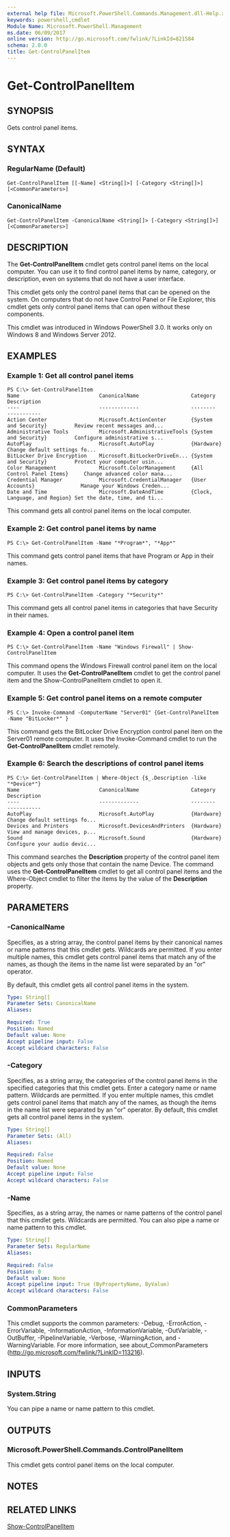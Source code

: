 ```yaml
---
external help file: Microsoft.PowerShell.Commands.Management.dll-Help.xml
keywords: powershell,cmdlet
Module Name: Microsoft.PowerShell.Management
ms.date: 06/09/2017
online version: http://go.microsoft.com/fwlink/?LinkId=821584
schema: 2.0.0
title: Get-ControlPanelItem
---
```


# Get-ControlPanelItem

## SYNOPSIS
Gets control panel items.

## SYNTAX

### RegularName (Default)
```
Get-ControlPanelItem [[-Name] <String[]>] [-Category <String[]>] [<CommonParameters>]
```

### CanonicalName
```
Get-ControlPanelItem -CanonicalName <String[]> [-Category <String[]>] [<CommonParameters>]
```

## DESCRIPTION
The **Get-ControlPanelItem** cmdlet gets control panel items on the local computer.
You can use it to find control panel items by name, category, or description, even on systems that do not have a user interface.

This cmdlet gets only the control panel items that can be opened on the system.
On computers that do not have Control Panel or File Explorer, this cmdlet gets only control panel items that can open without these components.

This cmdlet was introduced in Windows PowerShell 3.0.
It works only on Windows 8 and Windows Server 2012.

## EXAMPLES

### Example 1: Get all control panel items
```
PS C:\> Get-ControlPanelItem
Name                          CanonicalName                 Category                      Description
----                          -------------                 --------                      -----------
Action Center                 Microsoft.ActionCenter        {System and Security}         Review recent messages and...
Administrative Tools          Microsoft.AdministrativeTools {System and Security}         Configure administrative s...
AutoPlay                      Microsoft.AutoPlay            {Hardware}                    Change default settings fo...
BitLocker Drive Encryption    Microsoft.BitLockerDriveEn... {System and Security}         Protect your computer usin...
Color Management              Microsoft.ColorManagement     {All Control Panel Items}     Change advanced color mana...
Credential Manager            Microsoft.CredentialManager   {User Accounts}               Manage your Windows Creden...
Date and Time                 Microsoft.DateAndTime         {Clock, Language, and Region} Set the date, time, and ti...
```

This command gets all control panel items on the local computer.

### Example 2: Get control panel items by name
```
PS C:\> Get-ControlPanelItem -Name "*Program*", "*App*"
```

This command gets control panel items that have Program or App in their names.

### Example 3: Get control panel items by category
```
PS C:\> Get-ControlPanelItem -Category "*Security*"
```

This command gets all control panel items in categories that have Security in their names.

### Example 4: Open a control panel item
```
PS C:\> Get-ControlPanelItem -Name "Windows Firewall" | Show-ControlPanelItem
```

This command opens the Windows Firewall control panel item on the local computer.
It uses the **Get-ControlPanelItem** cmdlet to get the control panel item and the Show-ControlPanelItem cmdlet to open it.

### Example 5: Get control panel items on a remote computer
```
PS C:\> Invoke-Command -ComputerName "Server01" {Get-ControlPanelItem -Name "BitLocker*" }
```

This command gets the BitLocker Drive Encryption control panel item on the Server01 remote computer.
It uses the Invoke-Command cmdlet to run the **Get-ControlPanelItem** cmdlet remotely.

### Example 6: Search the descriptions of control panel items
```
PS C:\> Get-ControlPanelItem | Where-Object {$_.Description -like "*Device*"}
Name                          CanonicalName                 Category                      Description
----                          -------------                 --------                      -----------
AutoPlay                      Microsoft.AutoPlay            {Hardware}                    Change default settings fo...
Devices and Printers          Microsoft.DevicesAndPrinters  {Hardware}                    View and manage devices, p...
Sound                         Microsoft.Sound               {Hardware}                    Configure your audio devic...
```

This command searches the **Description** property of the control panel item objects and gets only those that contain the name Device.
The command uses the **Get-ControlPanelItem** cmdlet to get all control panel items and the Where-Object cmdlet to filter the items by the value of the **Description** property.

## PARAMETERS

### -CanonicalName
Specifies, as a string array, the control panel items by their canonical names or name patterns that this cmdlet gets.
Wildcards are permitted.
If you enter multiple names, this cmdlet gets control panel items that match any of the names, as though the items in the name list were separated by an "or" operator.

By default, this cmdlet gets all control panel items in the system.

```yaml
Type: String[]
Parameter Sets: CanonicalName
Aliases:

Required: True
Position: Named
Default value: None
Accept pipeline input: False
Accept wildcard characters: False
```

### -Category
Specifies, as a string array, the categories of the control panel items in the specified categories that this cmdlet gets.
Enter a category name or name pattern.
Wildcards are permitted.
If you enter multiple names, this cmdlet gets control panel items that match any of the names, as though the items in the name list were separated by an "or" operator.
By default, this cmdlet gets all control panel items in the system.

```yaml
Type: String[]
Parameter Sets: (All)
Aliases:

Required: False
Position: Named
Default value: None
Accept pipeline input: False
Accept wildcard characters: False
```

### -Name
Specifies, as a string array, the names or name patterns of the control panel that this cmdlet gets.
Wildcards are permitted.
You can also pipe a name or name pattern to this cmdlet.

```yaml
Type: String[]
Parameter Sets: RegularName
Aliases:

Required: False
Position: 0
Default value: None
Accept pipeline input: True (ByPropertyName, ByValue)
Accept wildcard characters: False
```

### CommonParameters
This cmdlet supports the common parameters: -Debug, -ErrorAction, -ErrorVariable, -InformationAction, -InformationVariable, -OutVariable, -OutBuffer, -PipelineVariable, -Verbose, -WarningAction, and -WarningVariable. For more information, see about_CommonParameters (http://go.microsoft.com/fwlink/?LinkID=113216).

## INPUTS

### System.String
You can pipe a name or name pattern to this cmdlet.

## OUTPUTS

### Microsoft.PowerShell.Commands.ControlPanelItem
This cmdlet gets control panel items on the local computer.

## NOTES

## RELATED LINKS

[Show-ControlPanelItem](Show-ControlPanelItem.md)